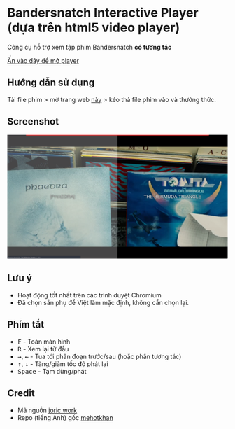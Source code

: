 # Bandersnatch Interactive Player (dựa trên html5 video player)
Công cụ hỗ trợ xem tập phim Bandersnatch **có tương tác**

[Ấn vào đây để mở player](https://delnegend.github.io/bandersnatch-vietnam/index.html)

## Hướng dẫn sử dụng
Tải file phim > mở trang web [này](https://delnegend.github.io/bandersnatch-vietnam/index.html) > kéo thả file phim vào và thưởng thức.

## Screenshot
  ![Screenshot](screenshot.png)

## Lưu ý

* Hoạt động tốt nhất trên các trình duyệt Chromium
* Đã chọn sẵn phụ đề Việt làm mặc định, không cần chọn lại.

## Phím tắt

* <kbd>F</kbd> - Toàn màn hình
* <kbd>R</kbd> - Xem lại từ đầu
* <kbd>→</kbd>, <kbd>←</kbd> - Tua tới phân đoạn trước/sau (hoặc phần tương tác)
* <kbd>↑</kbd>, <kbd>↓</kbd> - Tăng/giảm tốc độ phát lại
* <kbd>Space</kbd> - Tạm dừng/phát

## Credit
* Mã nguồn [joric work](https://github.com/joric/bandersnatch)
* Repo (tiếng Anh) gốc [mehotkhan](https://github.com/mehotkhan/BandersnatchInteractive)
